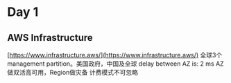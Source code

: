 

# Day 1
## AWS Infrastructure
[https://www.infrastructure.aws/](https://www.infrastructure.aws/)
全球3个management partition。美国政府，中国及全球
delay between AZ is: 2 ms
AZ 做双活高可用，Region做灾备
计费模式不可忽略

<!--stackedit_data:
eyJoaXN0b3J5IjpbLTE3ODIwMzI2OTksMTQwMDMyNjYxNyw3Mz
A5OTgxMTZdfQ==
-->